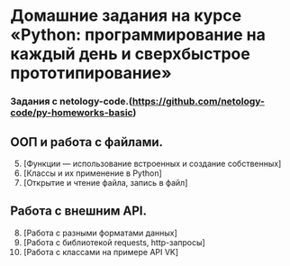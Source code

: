 # Домашние задания на курсе «Python: программирование на каждый день и сверхбыстрое прототипирование»

### Задания с  netology-code.(https://github.com/netology-code/py-homeworks-basic) 

## ООП и работа с файлами.
5. [Функции — использование встроенных и создание собственных]
6. [Классы и их применение в Python]
7. [Открытие и чтение файла, запись в файл] 

## Работа с внешним API.
8. [Работа с разными форматами данных]
9. [Работа с библиотекой requests, http-запросы] 
10. [Работа с классами на примере API VK]

